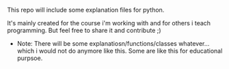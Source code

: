 This repo will include some explanation files for python.

It's mainly created for the course i'm working with and for others i teach programming.
But feel free to share it and contribute ;)

* Note: There will be some explanatiosn/functions/classes whatever... which i would not do anymore like this.
Some are like this for educational purpsoe.

